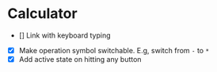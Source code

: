 # Calculator

-   [] Link with keyboard typing
-   [x] Make operation symbol switchable. E.g, switch from `-` to `*`
-   [x] Add active state on hitting any button
